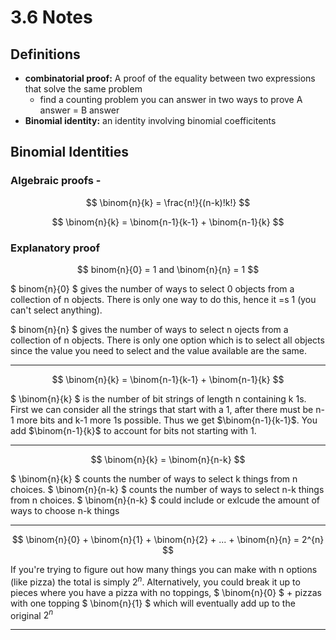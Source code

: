 # 3.6 Notes
## Definitions
- **combinatorial proof:** A proof of the equality between two expressions that solve the same problem
    - find a counting problem you can answer in two ways to prove A answer = B answer
- **Binomial identity:** an identity involving binomial coefficitents

## Binomial Identities
### Algebraic proofs - 

$$  \binom{n}{k} = \frac{n!}{(n-k)!k!} $$

$$  \binom{n}{k} = \binom{n-1}{k-1} + \binom{n-1}{k} $$

### Explanatory proof

$$ binom{n}{0} = 1 and \binom{n}{n} = 1 $$

$ binom{n}{0} $ gives the number of ways to select 0 objects from a collection of n objects. There is only one way to do this, hence it =s 1 (you can't select anything).

$ binom{n}{n} $ gives the number of ways to select n ojects from a collection of n objects. There is only one option which is to select all objects since the value you need to select and the value available are the same.

---

$$  \binom{n}{k} = \binom{n-1}{k-1} + \binom{n-1}{k} $$

$ \binom{n}{k} $ is the number of bit strings of length n containing k 1s. First we can consider all the strings that start with a 1, after there must be n-1 more bits and k-1 more 1s possible. Thus we get $\binom{n-1}{k-1}$. You add $\binom{n-1}{k}$ to account for bits not starting with 1.

---

$$ \binom{n}{k} = \binom{n}{n-k} $$

$ \binom{n}{k} $ counts the number of ways to select k things from n choices. $ \binom{n}{n-k} $ counts the number of ways to select n-k things from n choices. $ \binom{n}{n-k} $ could include or exlcude the amount of ways to choose n-k things

---

$$ \binom{n}{0} + \binom{n}{1} + \binom{n}{2} + ... + \binom{n}{n} = 2^{n} $$

If you're trying to figure out how many things you can make with n options (like pizza) the total is simply $2^{n}$. Alternatively, you could break it up to pieces where you have a pizza with no toppings, $ \binom{n}{0} $ + pizzas with one topping $ \binom{n}{1} $ which will eventually add up to the original $2
^{n}$

---
